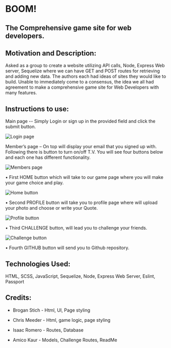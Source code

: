 # BOOM!

## The Comprehensive game site for web developers.<br>



## Motivation and Description: 
<p> Asked as a group to create a website utilizing API calls, Node, Express Web server, Sequelize where we can have GET and POST routes for retrieving and adding new data. The authors each had ideas of sites they would like to build. Unable to immediately come to a consensus, the idea we all had agreement to make a comprehensive game site for Web Developers with many features.</p>

## Instructions to use:

Main page -- Simply Login or sign up in the provided field and click the submit button.



![Login page](./public/images/LogInPage.png)

Member’s page – On top will display your email that you signed up with. Following there is button to turn on/off T.V. You will see four buttons below and each one has different functionality.

![Members page](./public/images/membersPage.png )


•	First HOME button which will take to our game page where you will make your game choice and play.

![Home button](./public/images/homePage.png)

•	Second PROFILE button will take you to profile page where will upload your photo and choose or write your Quote.

![Profile button](./public/images/profilePage.png) 

•	Third CHALLENGE button, will lead you to challenge your friends.

![Challenge button](./public/images/challengePage.png)


•	Fourth GITHUB button will send you to Github repository.



## Technologies Used:
HTML, SCSS, JavaScript, Sequelize, Node, Express Web Server, Eslint, Passport

## Credits:
* Brogan Stich - Html, UI, Page styling

* Chris Meeder - Html, game logic, page styling
* Isaac Romero - Routes, Database 
* Amico Kaur - Models, Challenge Routes, ReadMe 
